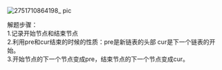 ![2751710864198_ pic](https://github.com/xkong-study/gucheng_algorithm/assets/100473178/a272b35b-1886-4a26-9721-1bee29dc7aee)

解题步骤：    
1.记录开始节点和结束节点      
2.利用pre和cur结束的时候的性质：pre是新链表的头部 cur是下一个链表的开始。    
3.开始节点的下一个节点变成pre，结束节点的下一个节点变成cur。   


